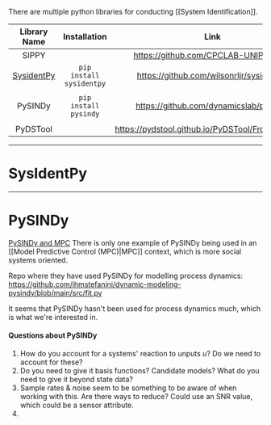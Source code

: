 
There are multiple python libraries for conducting [[System Identification]]. 



|             Library Name              |       Installation       |                        Link                        | Videos                                                                              |
| :-----------------------------------: | :----------------------: | :------------------------------------------------: | ----------------------------------------------------------------------------------- |
|                 SIPPY                 |                          |       https://github.com/CPCLAB-UNIPI/SIPPY        |                                                                                     |
| [SysidentPy](https://sysidentpy.org/) | `pip install sysidentpy` |      https://github.com/wilsonrljr/sysidentpy      |                                                                                     |
|                PySINDy                |  `pip install pysindy`   |       https://github.com/dynamicslab/pysindy       | https://www.youtube.com/watch?v=SfIJiuJ38W0&list=PLN90bHJU-JLoOfEk0KyBs2qLTV7OkMZ25 |
|               PyDSTool                |                          | https://pydstool.github.io/PyDSTool/FrontPage.html |                                                                                     |

---
# SysIdentPy



---
# PySINDy


[PySINDy and MPC](https://arxiv.org/pdf/2108.13404)
There is only one example of PySINDy being used in an [[Model Predictive Control (MPC)|MPC]] context, which is more social systems oriented. 

Repo where they have used PySINDy for modelling process dynamics:
https://github.com/ihmstefanini/dynamic-modeling-pysindy/blob/main/src/fit.py

It seems that PySINDy hasn't been used for process dynamics much, which is what we're interested in. 

#### Questions about PySINDy
1. How do you account for a systems' reaction to unputs $u$? Do we need to account for these?
2. Do you need to give it basis functions? Candidate models? What do you need to give it beyond state data?
3. Sample rates & noise seem to be something to be aware of when working with this. Are there ways to reduce? Could use an SNR value, which could be a sensor attribute.
4. 


